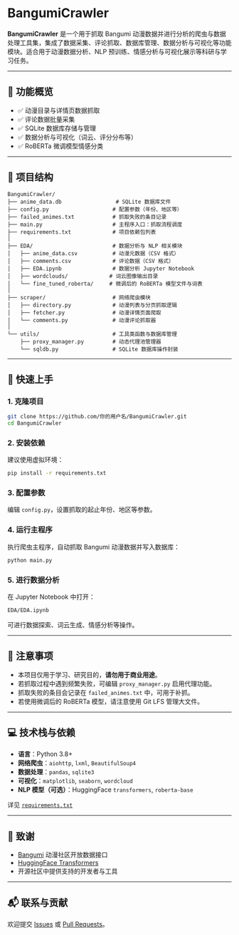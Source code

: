 # BangumiCrawler

**BangumiCrawler** 是一个用于抓取 Bangumi 动漫数据并进行分析的爬虫与数据处理工具集，集成了数据采集、评论抓取、数据库管理、数据分析与可视化等功能模块。适合用于动漫数据分析、NLP 预训练、情感分析与可视化展示等科研与学习任务。

---

## 🔧 功能概览

- ✅ 动漫目录与详情页数据抓取
- ✅ 评论数据批量采集
- ✅ SQLite 数据库存储与管理
- ✅ 数据分析与可视化（词云、评分分布等）
- ✅ RoBERTa 微调模型情感分类

---

## 📂 项目结构

```
BangumiCrawler/
├── anime_data.db                 # SQLite 数据库文件
├── config.py                    # 配置参数（年份、地区等）
├── failed_animes.txt            # 抓取失败的条目记录
├── main.py                      # 主程序入口：抓取流程调度
├── requirements.txt             # 项目依赖包列表
│
├── EDA/                         # 数据分析与 NLP 相关模块
│   ├── anime_data.csv           # 动漫元数据（CSV 格式）
│   ├── comments.csv             # 评论数据（CSV 格式）
│   ├── EDA.ipynb                # 数据分析 Jupyter Notebook
│   ├── wordclouds/             # 词云图像输出目录
│   └── fine_tuned_roberta/     # 微调后的 RoBERTa 模型文件与词表
│
├── scraper/                     # 网络爬虫模块
│   ├── directory.py             # 动漫列表与分页抓取逻辑
│   ├── fetcher.py               # 动漫详情页面爬取
│   └── comments.py              # 动漫评论抓取器
│
└── utils/                       # 工具类函数与数据库管理
    ├── proxy_manager.py         # 动态代理池管理器
    └── sqldb.py                 # SQLite 数据库操作封装
```

---

## 🚀 快速上手

### 1. 克隆项目

```bash
git clone https://github.com/你的用户名/BangumiCrawler.git
cd BangumiCrawler
```

### 2. 安装依赖

建议使用虚拟环境：

```bash
pip install -r requirements.txt
```

### 3. 配置参数

编辑 `config.py`，设置抓取的起止年份、地区等参数。

### 4. 运行主程序

执行爬虫主程序，自动抓取 Bangumi 动漫数据并写入数据库：

```bash
python main.py
```

### 5. 进行数据分析

在 Jupyter Notebook 中打开：

```bash
EDA/EDA.ipynb
```

可进行数据探索、词云生成、情感分析等操作。

---

## 📌 注意事项

- 本项目仅用于学习、研究目的，**请勿用于商业用途**。
- 若抓取过程中遇到频繁失败，可编辑 `proxy_manager.py` 启用代理功能。
- 抓取失败的条目会记录在 `failed_animes.txt` 中，可用于补抓。
- 若使用微调后的 RoBERTa 模型，请注意使用 Git LFS 管理大文件。

---

## 💻 技术栈与依赖

- **语言**：Python 3.8+
- **网络爬虫**：`aiohttp`, `lxml`, `BeautifulSoup4`
- **数据处理**：`pandas`, `sqlite3`
- **可视化**：`matplotlib`, `seaborn`, `wordcloud`
- **NLP 模型（可选）**：HuggingFace `transformers`, `roberta-base`

详见 [`requirements.txt`](./requirements.txt)

---

## 🤝 致谢

- [Bangumi](https://bangumi.tv/) 动漫社区开放数据接口
- [HuggingFace Transformers](https://huggingface.co/)
- 开源社区中提供支持的开发者与工具

---

## 📬 联系与贡献

欢迎提交 [Issues](https://github.com/你的用户名/BangumiCrawler/issues) 或 [Pull Requests](https://github.com/你的用户名/BangumiCrawler/pulls)。